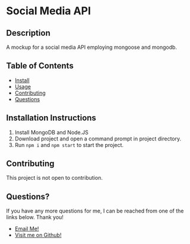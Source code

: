 
  # Social Media API

  ## Description
  A mockup for a social media API employing mongoose and mongodb.

  ## Table of Contents
  - [Install](#installation-instructions)
  - [Usage](#usage)
  - [Contributing](#contributing)
  - [Questions](#questions) 

  ## Installation Instructions
  1. Install MongoDB and Node.JS
2. Download project and open a command prompt in project directory.
3. Run `npm i` and `npm start` to start the project.

  ## Contributing
  This project is not open to contribution.

  

  ## Questions?
  If you have any more questions for me, I can be reached from one of the links below. Thank you!
  - [Email Me!](mailto:dhunts258@gmail.com)
  - [Visit me on Github!](https://github.com/VerbalDye)
